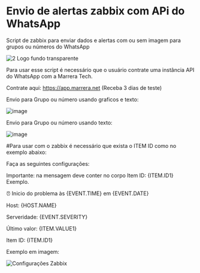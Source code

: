 # Envio de alertas zabbix com APi do WhatsApp 
Script de zabbix para enviar dados e alertas com ou sem imagem para grupos ou números do WhatsApp


![2 Logo fundo transparente](https://github.com/MarreraTech/Zabbix/assets/141791017/f79c274c-56ca-4d3b-aa1f-8ce416e21dae)

Para usar esse script é necessário que o usuário contrate uma instância API do WhatsApp com a Marrera Tech.

Contrate aqui: https://app.marrera.net (Receba 3 dias de teste)

Envio para Grupo ou número usando graficos e texto:

![image](https://github.com/MarreraTech/Zabbix/assets/141791017/9d4ccb58-5989-40e7-8669-fdc6ae29b48a)


Envio para Grupo ou número usando texto:

![image](https://github.com/MarreraTech/Zabbix/assets/141791017/8ef211e1-b058-4c6f-8d47-6334dc34239b)



#Para usar com o zabbix é necessário que exista o ITEM ID como no exemplo abaixo:

Faça as seguintes configurações:

Importante: na mensagem deve conter no corpo Item ID: {ITEM.ID1}
Exemplo.


⏰ Inicio do problema às {EVENT.TIME} em {EVENT.DATE}

Host: {HOST.NAME}

Serveridade: {EVENT.SEVERITY}

Último valor: {ITEM.VALUE1}

Item ID: {ITEM.ID1}



Exemplo em imagem:

![Configurações Zabbix](https://github.com/MarreraTech/Zabbix/assets/141791017/8cb79c6e-446f-4176-ac1f-c29c6d905667)



